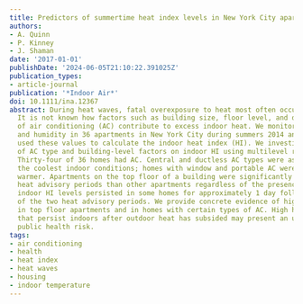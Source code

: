 ```yaml
---
title: Predictors of summertime heat index levels in New York City apartments
authors:
- A. Quinn
- P. Kinney
- J. Shaman
date: '2017-01-01'
publishDate: '2024-06-05T21:10:22.391025Z'
publication_types:
- article-journal
publication: '*Indoor Air*'
doi: 10.1111/ina.12367
abstract: During heat waves, fatal overexposure to heat most often occurs at home.
  It is not known how factors such as building size, floor level, and different types
  of air conditioning (AC) contribute to excess indoor heat. We monitored indoor temperature
  and humidity in 36 apartments in New York City during summers 2014 and 2015 and
  used these values to calculate the indoor heat index (HI). We investigated the role
  of AC type and building-level factors on indoor HI using multilevel regression models.
  Thirty-four of 36 homes had AC. Central and ductless AC types were associated with
  the coolest indoor conditions; homes with window and portable AC were significantly
  warmer. Apartments on the top floor of a building were significantly hotter during
  heat advisory periods than other apartments regardless of the presence of AC. High
  indoor HI levels persisted in some homes for approximately 1 day following the end
  of the two heat advisory periods. We provide concrete evidence of higher heat levels
  in top floor apartments and in homes with certain types of AC. High heat levels
  that persist indoors after outdoor heat has subsided may present an underappreciated
  public health risk.
tags:
- air conditioning
- health
- heat index
- heat waves
- housing
- indoor temperature
---
```

